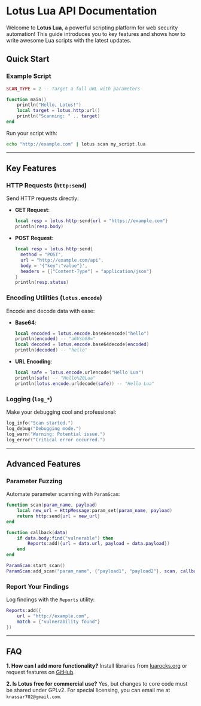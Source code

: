 # Lotus Lua API Documentation

Welcome to **Lotus Lua**, a powerful scripting platform for web security automation! This guide introduces you to key features and shows how to write awesome Lua scripts with the latest updates.

## Quick Start

### Example Script
```lua
SCAN_TYPE = 2 -- Target a full URL with parameters

function main()
    println("Hello, Lotus!")
    local target = lotus.http:url()
    println("Scanning: " .. target)
end
```

Run your script with:
```bash
echo "http://example.com" | lotus scan my_script.lua
```

---

## Key Features


### HTTP Requests (`http:send`)
Send HTTP requests directly:
- **GET Request**:
  ```lua
  local resp = lotus.http:send{url = "https://example.com"}
  println(resp.body)
  ```
- **POST Request**:
  ```lua
  local resp = lotus.http:send{
    method = "POST",
    url = "http://example.com/api",
    body = '{"key":"value"}',
    headers = {["Content-Type"] = "application/json"}
  }
  println(resp.status)
  ```

### Encoding Utilities (`lotus.encode`)
Encode and decode data with ease:
- **Base64**:
  ```lua
  local encoded = lotus.encode.base64encode("hello")
  println(encoded) -- "aGVsbG8="
  local decoded = lotus.encode.base64decode(encoded)
  println(decoded) -- "hello"
  ```
- **URL Encoding**:
  ```lua
  local safe = lotus.encode.urlencode("Hello Lua")
  println(safe) -- "Hello%20Lua"
  println(lotus.encode.urldecode(safe)) -- "Hello Lua"
  ```

### Logging (`log_*`)
Make your debugging cool and professional:
```lua
log_info("Scan started.")
log_debug("Debugging mode.")
log_warn("Warning: Potential issue.")
log_error("Critical error occurred.")
```

---

## Advanced Features

### Parameter Fuzzing
Automate parameter scanning with `ParamScan`:
```lua
function scan(param_name, payload)
    local new_url = HttpMessage:param_set(param_name, payload)
    return http:send{url = new_url}
end

function callback(data)
    if data.body:find("vulnerable") then
        Reports:add({url = data.url, payload = data.payload})
    end
end

ParamScan:start_scan()
ParamScan:add_scan("param_name", {"payload1", "payload2"}, scan, callback, 5)
```

### Report Your Findings
Log findings with the `Reports` utility:
```lua
Reports:add({
    url = "http://example.com",
    match = {"vulnerability found"}
})
```

---

## FAQ

**1. How can I add more functionality?**
Install libraries from [luarocks.org](https://luarocks.org/) or request features on [GitHub](https://github.com).

**2. Is Lotus free for commercial use?**
Yes, but changes to core code must be shared under GPLv2. For special licensing, you can email me at `knassar702@gmail.com`.
